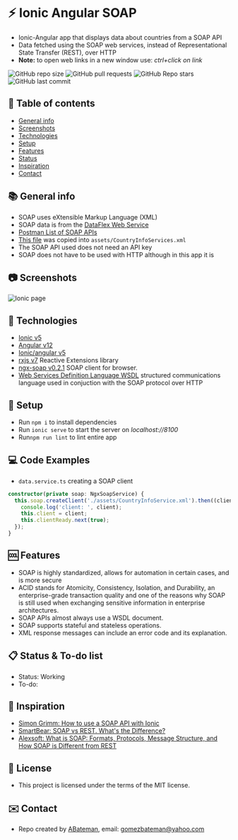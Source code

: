 # :zap: Ionic Angular SOAP

* Ionic-Angular app that displays data about countries from a SOAP API
* Data fetched using the SOAP web services, instead of Representational State Transfer (REST), over HTTP
* **Note:** to open web links in a new window use: _ctrl+click on link_

![GitHub repo size](https://img.shields.io/github/repo-size/AndrewJBateman/ionic-angular-soap?style=plastic)
![GitHub pull requests](https://img.shields.io/github/issues-pr/AndrewJBateman/ionic-angular-soap?style=plastic)
![GitHub Repo stars](https://img.shields.io/github/stars/AndrewJBateman/ionic-angular-soap?style=plastic)
![GitHub last commit](https://img.shields.io/github/last-commit/AndrewJBateman/ionic-angular-soap?style=plastic)

## :page_facing_up: Table of contents

* [General info](#general-info)
* [Screenshots](#screenshots)
* [Technologies](#technologies)
* [Setup](#setup)
* [Features](#features)
* [Status](#status)
* [Inspiration](#inspiration)
* [Contact](#contact)

## :books: General info

* SOAP uses eXtensible Markup Language (XML)
* SOAP data is from the [DataFlex Web Service](http://webservices.oorsprong.org/websamples.countryinfo/CountryInfoService.wso)
* [Postman List of SOAP APIs](https://documenter.getpostman.com/view/8854915/Szf26WHn#33a2b225-11a6-48d3-a695-fb0989cc4971)
* [This file](http://webservices.oorsprong.org/websamples.countryinfo/CountryInfoService.wso?WSDL) was copied into `assets/CountryInfoServices.xml`
* The SOAP API used does not need an API key
* SOAP does not have to be used with HTTP although in this app it is

## :camera: Screenshots

![Ionic page](./img/country.jpg)

## :signal_strength: Technologies

* [Ionic v5](https://ionicframework.com/)
* [Angular v12](https://angular.io/)
* [Ionic/angular v5](https://www.npmjs.com/package/@ionic/angular)
* [rxjs v7](https://rxjs.dev/) Reactive Extensions library
* [ngx-soap v0.2.1](https://www.npmjs.com/package/ngx-soap/v/0.2.1) SOAP client for browser.
* [Web Services Definition Language WSDL](https://www.w3.org/TR/wsdl.html) structured communications language used in conjuction with the SOAP protocol over HTTP

## :floppy_disk: Setup

* Run `npm i` to install dependencies
* Run `ionic serve` to start the server on _localhost://8100_
* Run`npm run lint` to lint entire app

## :computer: Code Examples

* `data.service.ts` creating a SOAP client

```typescript
constructor(private soap: NgxSoapService) {
  this.soap.createClient('./assets/CountryInfoService.xml').then((client) => {
    console.log('client: ', client);
    this.client = client;
    this.clientReady.next(true);
  });
}
```

## :cool: Features

* SOAP is highly standardized, allows for automation in certain cases, and is more secure
* ACID stands for Atomicity, Consistency, Isolation, and Durability, an enterprise-grade transaction quality and one of the reasons why SOAP is still used when exchanging sensitive information in enterprise architectures.
* SOAP APIs almost always use a WSDL document.
* SOAP supports stateful and stateless operations.
* XML response messages can include an error code and its explanation.

## :clipboard: Status & To-do list

* Status: Working
* To-do:

## :clap: Inspiration

* [Simon Grimm: How to use a SOAP API with Ionic](https://www.youtube.com/watch?v=96Zvzomz4Uw&t=68s)
* [SmartBear: SOAP vs REST. What's the Difference?](https://smartbear.com/blog/soap-vs-rest-whats-the-difference/)
* [Alexsoft: What is SOAP: Formats, Protocols, Message Structure, and How SOAP is Different from REST](https://www.altexsoft.com/blog/engineering/what-is-soap-formats-protocols-message-structure-and-how-soap-is-different-from-rest/)

## :file_folder: License

* This project is licensed under the terms of the MIT license.

## :envelope: Contact

* Repo created by [ABateman](https://github.com/AndrewJBateman), email: gomezbateman@yahoo.com